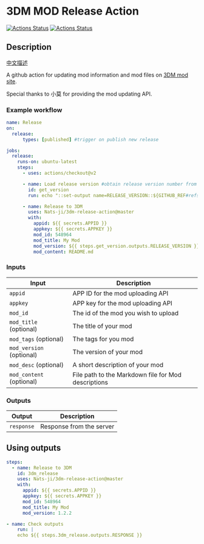 # 3DM MOD Release Action

[![Actions Status](https://github.com/Nats-ji/3dm-release-action/workflows/Lint/badge.svg)](https://github.com/Nats-ji/3dm-release-action/actions) [![Actions Status](https://github.com/Nats-ji/3dm-release-action/workflows/Integration%20Test/badge.svg)](https://github.com/Nats-ji/3dm-release-action/actions)

## Description

[中文描述](https://github.com/Nats-ji/3dm-release-action/blob/master/README_zh.md)

A github action for updating mod information and mod files on [3DM mod site](https://mod.3dmgame.com/).

Special thanks to 小莫 for providing the mod updating API.

### Example workflow

```yaml
name: Release
on:
  release:
      types: [published] #trigger on publish new release

jobs:
  release:
    runs-on: ubuntu-latest
    steps:
      - uses: actions/checkout@v2

      - name: Load release version #obtain release version number from tag name
        id: get_version
        run: echo "::set-output name=RELEASE_VERSION::${GITHUB_REF#refs/*/}"

      - name: Release to 3DM
        uses: Nats-ji/3dm-release-action@master
        with:
          appid: ${{ secrets.APPID }}
          appkey: ${{ secrets.APPKEY }}
          mod_id: 548964
          mod_title: My Mod
          mod_version: ${{ steps.get_version.outputs.RELEASE_VERSION }}
          mod_content: README.md
```

### Inputs

| Input                                             | Description                                        |
|------------------------------------------------------|-----------------------------------------------|
| `appid`  | APP ID for the mod uploading API |
| `appkey` | APP key for the mod uploading API |
| `mod_id` | The id of the mod you wish to upload |
| `mod_title` (optional) | The title of your mod |
| `mod_tags` (optional) | The tags for you mod |
| `mod_version` (optional) | The version of your mod |
| `mod_desc` (optional) | A short description of your mod |
| `mod_content` (optional) | File path to the Markdown file for Mod descriptions |

### Outputs

| Output                                             | Description                                        |
|------------------------------------------------------|-----------------------------------------------|
| `response`  | Response from the server  |

## Using outputs

```yaml
steps:
  - name: Release to 3DM
    id: 3dm_release
    uses: Nats-ji/3dm-release-action@master
    with:
      appid: ${{ secrets.APPID }}
      appkey: ${{ secrets.APPKEY }}
      mod_id: 548964
      mod_title: My Mod
      mod_version: 1.2.2

- name: Check outputs
    run: |
    echo ${{ steps.3dm_release.outputs.RESPONSE }}
```
